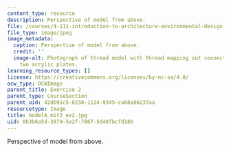 ```yaml
---
content_type: resource
description: Perspective of model from above.
file: /courses/4-111-introduction-to-architecture-environmental-design-spring-2014/0b3b6a5d38795e2f78675d48fbcfd18b_modelA_mit2_ex2.jpg
file_type: image/jpeg
image_metadata:
  caption: Perspective of model from above.
  credit: ''
  image-alt: Photograph of thread model with thread mapping out connections between
    two acrylic plates.
learning_resource_types: []
license: https://creativecommons.org/licenses/by-nc-sa/4.0/
ocw_type: OCWImage
parent_title: Exercise 2
parent_type: CourseSection
parent_uid: 42db91c5-8238-1124-9345-ca68a96237aa
resourcetype: Image
title: modelA_mit2_ex2.jpg
uid: 0b3b6a5d-3879-5e2f-7867-5d48fbcfd18b
---
```

Perspective of model from above.